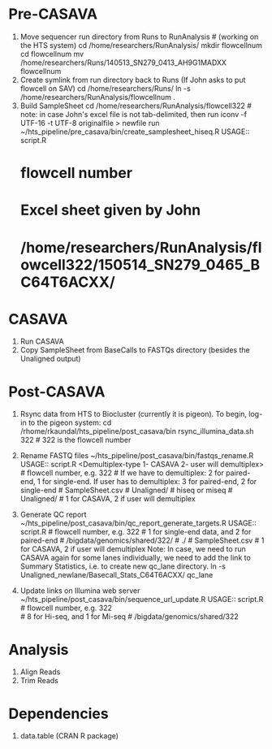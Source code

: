 Pre-CASAVA
==========
1. Move sequencer run directory from Runs to RunAnalysis # (working on the HTS system)
      cd /home/researchers/RunAnalysis/
      mkdir flowcellnum
      cd flowcellnum
      mv /home/researchers/Runs/140513_SN279_0413_AH9G1MADXX flowcellnum 
2. Create symlink from run directory back to Runs (If John asks to put flowcell on SAV)
      cd /home/researchers/Runs/
      ln -s /home/researchers/RunAnalysis/flowcellnum .
3. Build SampleSheet
      cd /home/researchers/RunAnalysis/flowcell322
            # note: in case John's excel file is not tab-delimited, then run
            iconv -f UTF-16 -t UTF-8 originalfile > newfile
      run ~/hts_pipeline/pre_casava/bin/create_samplesheet_hiseq.R
      USAGE:: script.R <FlowcellID> <Samplesheet> <Rundir>
      # <FlowcellID> flowcell number
      # <Samplesheet> Excel sheet given by John
      # <Rundir>  /home/researchers/RunAnalysis/flowcell322/150514_SN279_0465_BC64T6ACXX/

CASAVA
======
1. Run CASAVA
2. Copy SampleSheet from BaseCalls to FASTQs directory (besides the Unaligned output)

Post-CASAVA
===========
1. Rsync data from HTS to Biocluster (currently it is pigeon). To begin, log-in to the pigeon system:
      cd /rhome/rkaundal/hts_pipeline/post_casava/bin
      rsync_illumina_data.sh 322 # 322 is the flowcell number
2. Rename FASTQ files
      ~/hts_pipeline/post_casava/bin/fastqs_rename.R
      USAGE:: script.R <FlowcellID> <NumberOfFiles> <SampleSheet> <UnalignedPath> <RunType> <RunDir> <Demultiplex-type 1- CASAVA 2- user will demultiplex>
            # <FlowcellID> flowcell number, e.g. 322
            # <NumberOfFiles> If we have to demultiplex: 2 for paired-end, 1 for single-end. If user has to demultiplex: 3 for paired-end, 2 for single-end
            # <SampleSheet> SampleSheet.csv
            # <UnalignedPath> Unaligned/
            # <RunType> hiseq or miseq
            # <RunDir> Unaligned/
            # <Demultiplex-type> 1 for CASAVA, 2 if user will demultiplex
3. Generate QC report
      ~/hts_pipeline/post_casava/bin/qc_report_generate_targets.R
      USAGE:: script.R <FlowcellID> <NumberOfPairs> <FASTQPath> <TargetsPath> <SampleSheetPath> <Demultiplex type>
            # <FlowcellID> flowcell number, e.g. 322 
            # <NumberOfPairs> 1 for single-end data, and 2 for paired-end
            # <FASTQPath> /bigdata/genomics/shared/322/
            # <TargetsPath> ./
            # <SampleSheetPath> SampleSheet.csv
            # <Demultiplex type> 1 for CASAVA, 2 if user will demultiplex
Note: In case, we need to run CASAVA again for some lanes individually, we need to add the link to Summary Statistics, i.e. to create new qc_lane directory.
            ln -s Unaligned_newlane/Basecall_Stats_C64T6ACXX/ qc_lane

4. Update links on Illumina web server
      ~/hts_pipeline/post_casava/bin/sequence_url_update.R
      USAGE:: script.R <FlowcellID> <NumberOfLanes> <FASTQPath>
            # <FlowcellID> flowcell number, e.g. 322             
            # <NumberOfLanes> 8 for Hi-seq, and 1 for Mi-seq
            # <FASTQPath> /bigdata/genomics/shared/322

Analysis
========
1. Align Reads
2. Trim Reads

Dependencies
============
1. data.table (CRAN R package)

